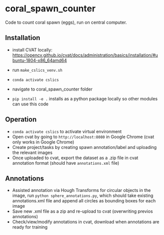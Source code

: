 # coral_spawn_counter
Code to count coral spawn (eggs), run on central computer.


## Installation

- install CVAT locally: https://opencv.github.io/cvat/docs/administration/basics/installation/#ubuntu-1804-x86_64amd64
- run `make_cslics_venv.sh` 

- `conda activate cslics`
- navigate to coral_spawn_counter folder
- `pip install -e .` installs as a python package locally so other modules can use this code

## Operation

- `conda activate cslics` to activate virtual environment
- Open cvat by going to `http://localhost:8080` in Google Chrome (cvat only works in Google Chrome)
- Create project/tasks by creating spawn annotation/label and uploading the relevant images
- Once uploaded to cvat, export the dataset as a .zip file in cvat annotation format (should have `annotations.xml` file)

## Annotations

- Assisted annotation via Hough Transforms for circular objects in the image, run `python sphere_annotations.py`, which should take existing annotations.xml file and append all circles as bounding boxes for each image
- Save new .xml file as a zip and re-upload to cvat (overwriting previos annotations)
- Check/view/modify annotations in cvat, download when annotations are ready for training
